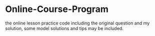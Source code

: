 # Online-Course-Program
the online lesson practice code
including the original question and my solution, some model solutions and tips may be included.
